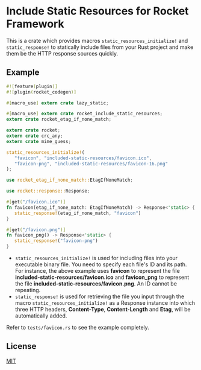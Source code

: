 Include Static Resources for Rocket Framework
====================

This is a crate which provides macros `static_resources_initialize!` and `static_response!` to statically include files from your Rust project and make them be the HTTP response sources quickly.

## Example

```rust
#![feature(plugin)]
#![plugin(rocket_codegen)]

#[macro_use] extern crate lazy_static;

#[macro_use] extern crate rocket_include_static_resources;
extern crate rocket_etag_if_none_match;

extern crate rocket;
extern crate crc_any;
extern crate mime_guess;

static_resources_initialize!(
   "favicon", "included-static-resources/favicon.ico",
   "favicon-png", "included-static-resources/favicon-16.png"
);

use rocket_etag_if_none_match::EtagIfNoneMatch;

use rocket::response::Response;

#[get("/favicon.ico")]
fn favicon(etag_if_none_match: EtagIfNoneMatch) -> Response<'static> {
   static_response!(etag_if_none_match, "favicon")
}

#[get("/favicon.png")]
fn favicon_png() -> Response<'static> {
   static_response!("favicon-png")
}
```

* `static_resources_initialize!` is used for including files into your executable binary file. You need to specify each file's ID and its path. For instance, the above example uses **favicon** to represent the file **included-static-resources/favicon.ico** and **favicon_png** to represent the file **included-static-resources/favicon.png**. An ID cannot be repeating.
* `static_response!` is used for retrieving the file you input through the macro `static_resources_initialize!` as a Response instance into which three HTTP headers, **Content-Type**, **Content-Length** and **Etag**, will be automatically added.

Refer to `tests/favicon.rs` to see the example completely.

## License

[MIT](LICENSE)